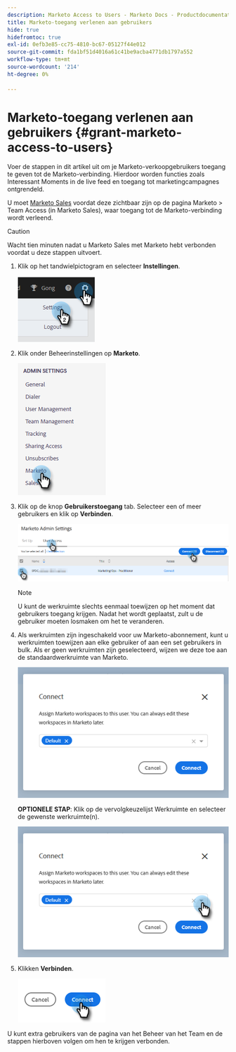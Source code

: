 ```yaml
---
description: Marketo Access to Users - Marketo Docs - Productdocumentatie
title: Marketo-toegang verlenen aan gebruikers
hide: true
hidefromtoc: true
exl-id: 0efb3e85-cc75-4810-bc67-05127f44e012
source-git-commit: fda1bf51d4016a61c41be9acba4771db1797a552
workflow-type: tm+mt
source-wordcount: '214'
ht-degree: 0%

---
```


# Marketo-toegang verlenen aan gebruikers {#grant-marketo-access-to-users}

Voer de stappen in dit artikel uit om je Marketo-verkoopgebruikers toegang te geven tot de Marketo-verbinding. Hierdoor worden functies zoals Interessant Moments in de live feed en toegang tot marketingcampagnes ontgrendeld.

U moet [Marketo Sales](/help/marketo/product-docs/marketo-sales-insight/actions/admin/invite-users-and-admins.md#invite-users) voordat deze zichtbaar zijn op de pagina Marketo > Team Access (in Marketo Sales), waar toegang tot de Marketo-verbinding wordt verleend.

>[!CAUTION]
>
>Wacht tien minuten nadat u Marketo Sales met Marketo hebt verbonden voordat u deze stappen uitvoert.

1. Klik op het tandwielpictogram en selecteer **Instellingen**.

   ![](assets/grant-marketo-access-to-users-1.png)

1. Klik onder Beheerinstellingen op **Marketo**.

   ![](assets/grant-marketo-access-to-users-2.png)

1. Klik op de knop **Gebruikerstoegang** tab. Selecteer een of meer gebruikers en klik op **Verbinden**.

   ![](assets/grant-marketo-access-to-users-3.png)

   >[!NOTE]
   >
   >U kunt de werkruimte slechts eenmaal toewijzen op het moment dat gebruikers toegang krijgen. Nadat het wordt geplaatst, zult u de gebruiker moeten losmaken om het te veranderen.

1. Als werkruimten zijn ingeschakeld voor uw Marketo-abonnement, kunt u werkruimten toewijzen aan elke gebruiker of aan een set gebruikers in bulk. Als er geen werkruimten zijn geselecteerd, wijzen we deze toe aan de standaardwerkruimte van Marketo.

   ![](assets/grant-marketo-access-to-users-4.png)

   **OPTIONELE STAP**: Klik op de vervolgkeuzelijst Werkruimte en selecteer de gewenste werkruimte(n).

   ![](assets/grant-marketo-access-to-users-5.png)

1. Klikken **Verbinden**.

   ![](assets/grant-marketo-access-to-users-6.png)

U kunt extra gebruikers van de pagina van het Beheer van het Team en de stappen hierboven volgen om hen te krijgen verbonden.
